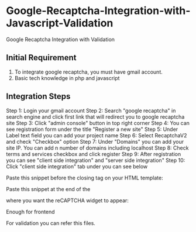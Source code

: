 # Google-Recaptcha-Integration-with-Javascript-Validation
Google Recaptcha Integration with Validation

Initial Requirement
-------------------

1. To integrate google recaptcha, you must have gmail account.
2. Basic tech knowledge in php and javascript


Integration Steps
-----------------

Step 1: Login your gmail account
Step 2: Search "google recaptcha" in search engine and click first link that will redirect you to google recaptcha site
Step 3: Click "admin console" button in top right corner
Step 4: You can see registration form under the title "Register a new site"
Step 5: Under Label text field you can add your project name
Step 6: Select RecaptchaV2 and check "Checkbox" option
Step 7: Under "Domains" you can add your site IP. You can add n number of domains including localhost
Step 8: Check terms and services checkbox and click register
Step 9: After registration you can see "client side integration" and "server side integration"
Step 10: Click "client side integration" tab under you can see below

Paste this snippet before the closing </head> tag on your HTML template:

<script src='https://www.google.com/recaptcha/api.js'></script>

Paste this snippet at the end of the <form> where you want the reCAPTCHA widget to appear:
  
<div class="g-recaptcha" data-sitekey="<<Secret Key>>"></div>

Enough for frontend

For validation you can refer this files.
